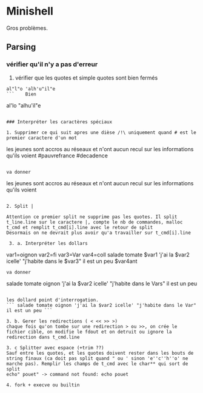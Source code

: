 # Minishell

Gros problèmes.

## Parsing

### vérifier qu'il n'y a pas d'erreur

 1. vérifier que les quotes et simple quotes sont bien fermés 
 ``` 
 al"l"o 'alh'u"il"e 
 ```    Bien
 ``` 
 al'lo "alhu'il"e 
 ```    Pas bien

### Interpréter les caractères spéciaux

 1. Supprimer ce qui suit apres une dièse /!\ uniquement quand # est le premier caractere d'un mot

```
les jeunes sont accros au réseaux et n'ont aucun recul sur les informations
 qu'ils voient #pauvrefrance #decadence 
```

va donner
```
les jeunes sont accros au réseaux et n'ont aucun recul sur les informations
qu'ils voient
```

2. Split | 

Attention ce premier split ne supprime pas les quotes. Il split t_line.line sur le caractere |, compte le nb de commandes, malloc t_cmd et remplit t_cmd[i].line avec le retour de split
Desormais on ne devrait plus avoir qu'a travailler sur t_cmd[i].line

 3. a. Interpréter les dollars

```
var1=oignon
var2=fi
var3=Var
var4=coll
salade tomate $var1 'j'ai la $var2 icelle' "j'habite dans le $var3" il est un peu $var4ant
```
va donner
```
salade tomate oignon 'j'ai la $var2 icelle' "j'habite dans le Vars" il est un peu 
```

les dollard point d'interrogation.
``` salade tomate oignon 'j'ai la $var2 icelle' "j'habite dans le Var" il est un peu ```

3. b. Gerer les redirections ( < << >> >)
chaque fois qu'on tombe sur une redirection > ou >>, on crée le fichier cible, on modifie le fdout et on detruit ou ignore la redirection dans t_cmd.line

3. c Splitter avec espace (+trim ??)
Sauf entre les quotes, et les quotes doivent rester dans les bouts de string finaux (ca doit pas split quand " ou ' sinon 'e''c''h''o' ne marche pas). Remplir les champs de t_cmd avec le char** qui sort de split
echo" pouet" -> command not found: echo pouet

4. fork + execve ou builtin